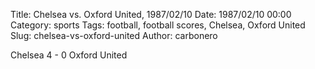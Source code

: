 Title: Chelsea vs. Oxford United, 1987/02/10
Date: 1987/02/10 00:00
Category: sports
Tags: football, football scores, Chelsea, Oxford United
Slug: chelsea-vs-oxford-united
Author: carbonero


Chelsea 4 - 0 Oxford United
